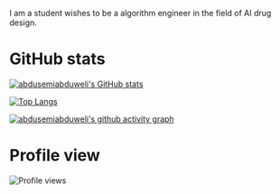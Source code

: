 I am a student wishes to be a algorithm engineer in the field of AI drug design.

# GitHub stats

[![abdusemiabduweli's GitHub stats](https://github-readme-stats.vercel.app/api?username=abdusemiabduweli)](https://github.com/abdusemiabduweli)

[![Top Langs](https://github-readme-stats.vercel.app/api/top-langs/?username=abdusemiabduweli)](https://github.com/abdusemiabduweli)

[![abdusemiabduweli's github activity graph](https://activity-graph.herokuapp.com/graph?username=abdusemiabduweli&theme=react)](https://github.com/abdusemiabduweli)

# Profile view

<img src="https://gpvc.arturio.dev/abdusemiabduweli" alt="Profile views"/>
